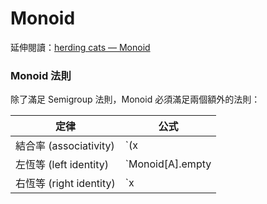 # Monoid

延伸閱讀：[herding cats — Monoid](http://eed3si9n.com/herding-cats/Monoid.html)

### Monoid 法則

除了滿足 Semigroup 法則，Monoid 必須滿足兩個額外的法則：

| 定律 | 公式 |
|------|------|
| 結合率 (associativity) | `(x |+| y) |+| z = x |+| (y |+| z)` |
| 左恆等 (left identity) | `Monoid[A].empty |+| x = x` |
| 右恆等 (right identity)| `x |+| Monoid[A].empty = x` |
